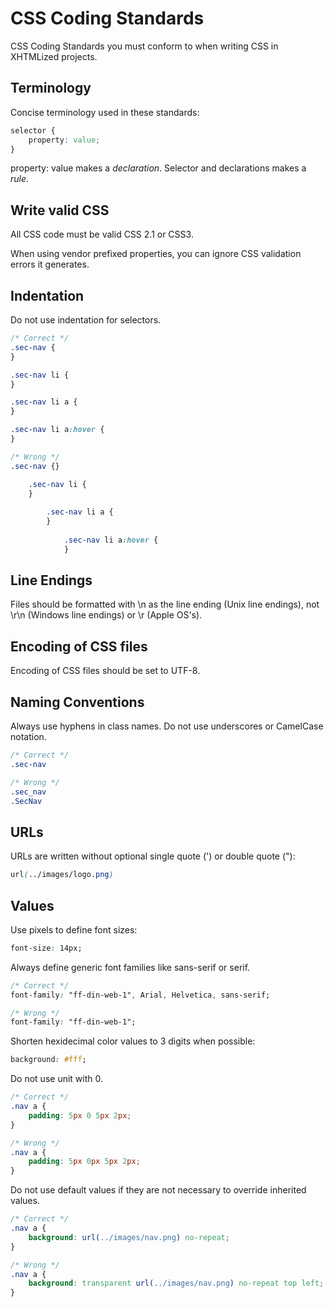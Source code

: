 CSS Coding Standards
====================

CSS Coding Standards you must conform to when writing CSS in XHTMLized projects.

## Terminology

Concise terminology used in these standards:

```css
selector {
	property: value;
}
```

property: value makes a *declaration*. Selector and declarations makes a *rule*.


## Write valid CSS

All CSS code must be valid CSS 2.1 or CSS3.

When using vendor prefixed properties, you can ignore CSS validation errors it generates.

## Indentation

Do not use indentation for selectors.

```css
/* Correct */
.sec-nav {
}

.sec-nav li {
}

.sec-nav li a {
}

.sec-nav li a:hover {
}

/* Wrong */
.sec-nav {}

	.sec-nav li {
	}
 
		.sec-nav li a {
		}
 
			.sec-nav li a:hover {
			}
```

## Line Endings

Files should be formatted with \n as the line ending (Unix line endings), not \r\n (Windows line endings) or \r (Apple OS's). 

## Encoding of CSS files

Encoding of CSS files should be set to UTF-8.

## Naming Conventions

Always use hyphens in class names. Do not use underscores or CamelCase notation.

```css
/* Correct */
.sec-nav

/* Wrong */
.sec_nav
.SecNav
```

## URLs

URLs are written without optional single quote (') or double quote ("):

```css
url(../images/logo.png)
```

## Values
Use pixels to define font sizes:

```css
font-size: 14px;
```

Always define generic font families like sans-serif or serif.

```css
/* Correct */
font-family: "ff-din-web-1", Arial, Helvetica, sans-serif;

/* Wrong */
font-family: "ff-din-web-1";
```

Shorten hexidecimal color values to 3 digits when possible:

```css
background: #fff;
```

Do not use unit with 0.

```css
/* Correct */
.nav a {
	padding: 5px 0 5px 2px;
}

/* Wrong */
.nav a {
	padding: 5px 0px 5px 2px;
}
```

Do not use default values if they are not necessary to override inherited values.
```css
/* Correct */
.nav a {
    background: url(../images/nav.png) no-repeat;
}

/* Wrong */
.nav a {
	background: transparent url(../images/nav.png) no-repeat top left;
}
```
